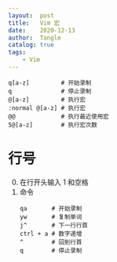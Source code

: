 ```yaml
---
layout:  post
title:   Vim 宏
date:    2020-12-13
author:  Tangle
catalog: true
tags:
    - Vim
---
```


```
q[a-z]         # 开始录制
q              # 停止录制
@[a-z]         # 执行宏
:normal @[a-z] # 执行宏
@@             # 执行最近使用宏
5@[a-z]        # 执行宏次数
```

# 行号

0. 在行开头输入 1 和空格
0. 命令
    ```
    qa       # 开始录制
    yw       # 复制单词
    j^       # 下一行行首
    ctrl + a # 数字递增
    ^        # 回到行首
    q        # 停止录制
    ```
